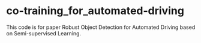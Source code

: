# co-training_for_automated-driving
This code is for paper Robust Object Detection for Automated Driving based on Semi-supervised Learning.

